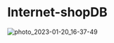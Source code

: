 # Internet-shopDB
![photo_2023-01-20_16-37-49](https://user-images.githubusercontent.com/101240900/213708529-b3d56e63-be8f-4748-a0c7-00c8a9ba8000.jpg)
